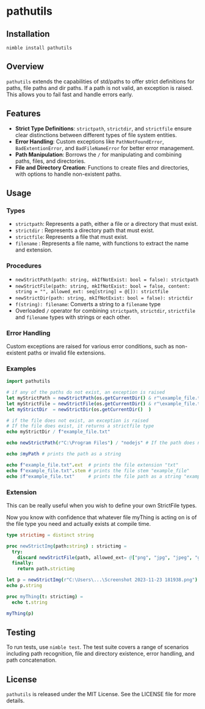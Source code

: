 # pathutils

## Installation 

```
nimble install pathutils
```

## Overview
`pathutils` extends the capabilities of std/paths to offer strict definitions for paths, file paths and dir paths.
If a path is not valid, an exception is raised. 
This allows you to fail fast and handle errors early.

## Features
- **Strict Type Definitions**: `strictpath`, `strictdir`, and `strictfile` ensure clear distinctions between different types of file system entities.
- **Error Handling**: Custom exceptions like `PathNotFoundError`, `BadExtentionError`, and `BadFileNameError` for better error management.
- **Path Manipulation**: Borrows the `/` for manipulating and combining paths, files, and directories.
- **File and Directory Creation**: Functions to create files and directories, with options to handle non-existent paths.

## Usage
### Types
- `strictpath`: Represents a path, either a file or a directory that must exist.
- `strictdir` : Represents a directory path that must exist.
- `strictfile`: Represents a file that must exist.
- `filename`  : Represents a file name, with functions to extract the name and extension.

### Procedures
- `newStrictPath(path: string, mkIfNotExist: bool = false): strictpath`
- `newStrictFile(path: string, mkIfNotExist: bool = false, content: string = "", allowed_ext: seq[string] = @[]): strictfile`
- `newStrictDir(path: string, mkIfNotExist: bool = false): strictdir`
- `f(string): filename`: Converts a string to a `filename` type
- Overloaded `/` operator for combining `strictpath`, `strictdir`, `strictfile` and `filename` types with strings or each other.

### Error Handling

Custom exceptions are raised for various error conditions, such as non-existent paths or invalid file extensions.

### Examples

```nim
import pathutils

# if any of the paths do not exist, an exception is raised
let myStrictPath = newStrictPath(os.getCurrentDir() & r"\example_file.txt" )
let myStrictFile = newStrictFile(os.getCurrentDir() & r"\example_file.txt" )
let myStrictDir  = newStrictDir(os.getCurrentDir()  )

# if the file does not exist, an exception is raised
# If the file does exist, it returns a strictfile type
echo myStrictDir / f"example_file.txt" 

echo newStrictPath(r"C:\Program Files") / "nodejs" # If the path does not exist, an exception is raised

echo $myPath # prints the path as a string

echo f"example_file.txt".ext  # prints the file extension "txt"
echo f"example_file.txt".stem # prints the file stem "example_file"
echo $f"example_file.txt"     # prints the file path as a string "example_file.txt"
```

### Extension

This can be really useful when you wish to define your own StrictFile types.

Now you know with confidence that whatever file myThing is acting on is of the file type you need and actually exists at compile time.

```nim
type strictimg = distinct string

proc newStrictImg(path:string) : strictimg =
  try:
    discard newStrictFile(path, allowed_ext= @["png", "jpg", "jpeg", "gif"])
  finally:
    return path.strictimg

let p = newStrictImg(r"C:\Users\...\Screenshot 2023-11-23 181938.png")
echo p.string

proc myThing(t: strictimg) = 
  echo t.string

myThing(p)

```

## Testing
To run tests, use `nimble test`. The test suite covers a range of scenarios including path recognition, file and directory existence, error handling, and path concatenation.

## License
`pathutils` is released under the MIT License. See the LICENSE file for more details.
